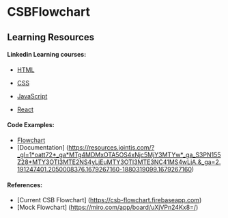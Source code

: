 # CSBFlowchart


## Learning Resources

#### Linkedin Learning courses:

* [HTML](https://www.linkedin.com/learning/paths/advance-your-skills-in-html?u=2222241)

* [CSS](https://www.linkedin.com/learning/paths/learn-css?u=2222241)

* [JavaScript](https://www.linkedin.com/learning/paths/become-a-javascript-developer?u=2222241)

* [React](https://www.linkedin.com/learning/paths/explore-react-js-development?u=2222241)
 
#### Code Examples:
* [Flowchart](https://www.jointjs.com/demos/flowchart)
* [Documentation] (https://resources.jointjs.com/?_gl=1*oatt72*_ga*MTg4MDMxOTA5OS4xNjc5MjY3MTYw*_ga_S3PN155Z28*MTY3OTI3MTE2NS4yLjEuMTY3OTI3MTE3NC41MS4wLjA.&_ga=2.191247401.2050008376.1679267160-1880319099.1679267160)

#### References:
* [Current CSB Flowchart] (https://csb-flowchart.firebaseapp.com)
* [Mock Flowchart] (https://miro.com/app/board/uXjVPn24Kx8=/)